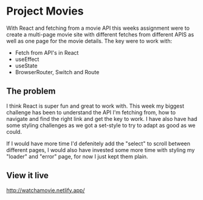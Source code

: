 # Project Movies

With React and fetching from a movie API this weeks assignment were to create a multi-page movie site with different fetches from different APIS as well as one page for the movie details. The key were to work with:

  - Fetch from API's in React
  - useEffect
  - useState
  - BrowserRouter, Switch and Route

## The problem

I think React is super fun and great to work with. This week my biggest challenge has been to understand the API I'm fetching from, how to navigate and find the right link and get the key to work. I have also have had some styling challenges as we got a set-style to try to adapt as good as we could. 

If I would have more time I'd defenitely add the "select" to scroll between different pages, I would also have invested some more time with styling my "loader" and "error" page, for now I just kept them plain. 

## View it live

http://watchamovie.netlify.app/
